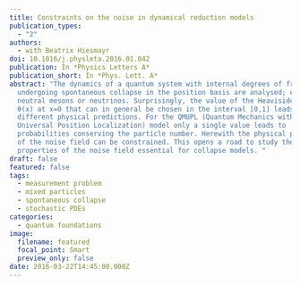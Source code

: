 ```yaml
---
title: Constraints on the noise in dynamical reduction models
publication_types:
  - "2"
authors:
  - with Beatrix Hiesmayr
doi: 10.1016/j.physleta.2016.01.042
publication: In *Physics Letters A*
publication_short: In *Phys. Lett. A*
abstract: "The dynamics of a quantum system with internal degrees of freedom
  undergoing spontaneous collapse in the position basis are analysed; e.g.,
  neutral mesons or neutrinos. Surprisingly, the value of the Heaviside function
  θ(x) at x=0 that can in general be chosen in the interval [0,1] leads to
  different physical predictions. For the QMUPL (Quantum Mechanics with
  Universal Position Localization) model only a single value leads to
  probabilities conserving the particle number. Herewith the physical properties
  of the noise field can be constrained. This opens a road to study the physical
  properties of the noise field essential for collapse models. "
draft: false
featured: false
tags:
  - measurement problem
  - mixed particles
  - spontaneous collapse
  - stochastic PDEs
categories:
  - quantum foundations
image:
  filename: featured
  focal_point: Smart
  preview_only: false
date: 2016-03-22T14:45:00.000Z
---
```

